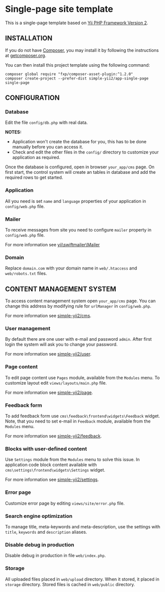 # Single-page site template


This is a single-page template based on [Yii PHP Framework Version 2](https://github.com/yiisoft/yii2).

## INSTALLATION

If you do not have [Composer](http://getcomposer.org/), you may install it by following the instructions
at [getcomposer.org](http://getcomposer.org/doc/00-intro.md#installation-nix).

You can then install this project template using the following command:

~~~
composer global require "fxp/composer-asset-plugin:^1.2.0"
composer create-project --prefer-dist simple-yii2/app-single-page single-page
~~~

## CONFIGURATION

### Database

Edit the file `config/db.php` with real data.

**NOTES:**
- Application won't create the database for you, this has to be done manually before you can access it.
- Check and edit the other files in the `config/` directory to customize your application as required.

Once the database is configured, open in browser `your_app/cms` page. On first start, the control system will create an tables in database and add the required rows to get started.

### Application

All you need is set `name` and `language` properties of your application in `config/web.php` file.

### Mailer

To receive messages from site you need to configure `mailer` property in `config/web.php` file.

For more information see [yii\swiftmailer\Mailer](http://www.yiiframework.com/doc-2.0/yii-swiftmailer-mailer.html)

### Domain

Replace `domain.com` with your domain name in `web/.htaccess` and `web/robots.txt` files.

## CONTENT MANAGEMENT SYSTEM

To access content management system open `your_app/cms` page. You can change this address by modifying rule for `urlManager` in `config/web.php`.

For more information see [simple-yii2/cms](https://github.com/simple-yii2/cms).

### User management

By default there are one user with e-mail and password `admin`. After first login the system will ask you to change your password.

For more information see [simple-yii2/user](https://github.com/simple-yii2/user).

### Page content

To edit page content use `Pages` module, available from the `Modules` menu. To customize layout edit `views/layouts/main.php` file.

For more information see [simple-yii2/page](https://github.com/simple-yii2/page).

### Feedback form

To add feedback form use `cms\feedback\frontend\widgets\Feedback` widget. Note, that you need to set e-mail in `Feedback` module, available from the `Modules` menu.

For more information see [simple-yii2/feedback](https://github.com/simple-yii2/feedback).

### Blocks with user-defined content

Use `Settings` module from the `Modules` menu to solve this issue. In application code block content available with `cms\settings\frontend\widgets\Settings` widget.

For more information see [simple-yii2/settings](https://github.com/simple-yii2/settings).

### Error page

Customize error page by editing `views/site/error.php` file.

### Search engine optimization

To manage title, meta-keywords and meta-description, use the settings with `title`, `keywords` and `description` aliases.

### Disable debug in production

Disable debug in production in file `web/index.php`.

### Storage

All uploaded files placed in `web/upload` directory. When it stored, it placed in `storage` directory. Stored files is cached in `web/public` directory.
